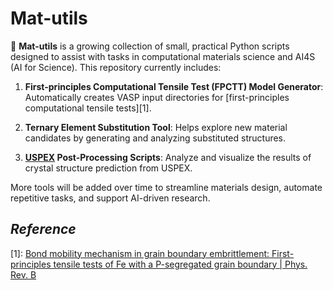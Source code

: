# Mat-utils
📄 **Mat-utils** is a growing collection of small, practical Python scripts designed to assist with tasks in computational materials science and AI4S (AI for Science). This repository currently includes:

1. **First-principles Computational Tensile Test (FPCTT) Model Generator**: Automatically creates VASP input directories for [first-principles computational tensile tests][1].

2. **Ternary Element Substitution Tool**: Helps explore new material candidates by generating and analyzing substituted structures.

3. **[USPEX](https://uspex-team.org/en) Post-Processing Scripts**: Analyze and visualize the results of crystal structure prediction from USPEX.

More tools will be added over time to streamline materials design, automate repetitive tasks, and support AI-driven research.



## *Reference*

[1]: [Bond mobility mechanism in grain boundary embrittlement: First-principles tensile tests of Fe with a P-segregated grain boundary | Phys. Rev. B](https://journals-aps-org.remotexs.ntu.edu.sg/prb/abstract/10.1103/PhysRevB.82.094108)
